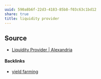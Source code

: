 ```yaml
---
uuid: 590a8b6f-22d3-4183-85b8-f03c63c1bd12
share: true
title: liquidity provider
---
```

## Source

* [Liquidity Provider | Alexandria](https://coinmarketcap.com/alexandria/glossary/liquidity-provider)

#### Backlinks

* [yield farming](/6a0d37b9-bf8d-44a1-b236-4c16af4e1924)